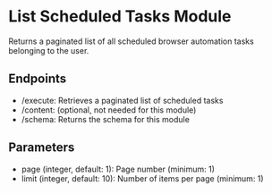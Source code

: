 # List Scheduled Tasks Module

Returns a paginated list of all scheduled browser automation tasks belonging to the user.

## Endpoints
- /execute: Retrieves a paginated list of scheduled tasks
- /content: (optional, not needed for this module)
- /schema: Returns the schema for this module

## Parameters
- page (integer, default: 1): Page number (minimum: 1)
- limit (integer, default: 10): Number of items per page (minimum: 1)
